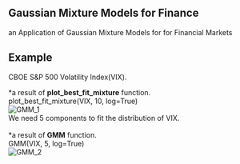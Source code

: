 ## Gaussian Mixture Models for Finance
an Application of Gaussian Mixture Models for for Financial Markets


## Example

CBOE S&P 500 Volatility Index(VIX).

*a result of **plot_best_fit_mixture** function.<br>
plot_best_fit_mixture(VIX, 10, log=True)<br>
![GMM_1](https://user-images.githubusercontent.com/64954067/86532582-27671f00-bf06-11ea-8b94-192bea491350.png)
<br>
We need 5 components to fit the distribution of VIX.
<br>
<br>
*a result of **GMM** function.<br>
GMM(VIX, 5, log=True)<br>
![GMM_2](https://user-images.githubusercontent.com/64954067/86532594-3ea60c80-bf06-11ea-994e-25cef602b8a1.png)
